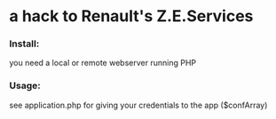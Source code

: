 a hack to Renault's Z.E.Services
=====
### Install:
you need a local or remote webserver running PHP

### Usage:
see application.php for giving your credentials to the app ($confArray)

